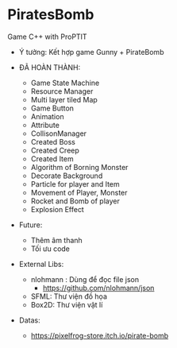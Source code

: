 # PiratesBomb
 Game C++ with ProPTIT
 - Ý tưởng: Kết hợp game Gunny + PirateBomb
 - ĐÃ HOÀN THÀNH:
 	+ Game State Machine
 	+ Resource Manager
 	+ Multi layer tiled Map
 	+ Game Button
 	+ Animation
	+ Attribute
	+ CollisonManager
	+ Created Boss
	+ Created Creep
	+ Created Item
	+ Algorithm of Borning Monster
	+ Decorate Background
	+ Particle for player and Item
	+ Movement of Player, Monster
	+ Rocket and Bomb of player
	+ Explosion Effect
 
 - Future: 
	 + Thêm âm thanh
	 + Tối ưu code
 
- External Libs:
	+ nlohmann : Dùng để đọc file json
		+ https://github.com/nlohmann/json
	+ SFML: Thư viện đồ họa
	+ Box2D: Thư viện vật lí

- Datas: 
	+	https://pixelfrog-store.itch.io/pirate-bomb
